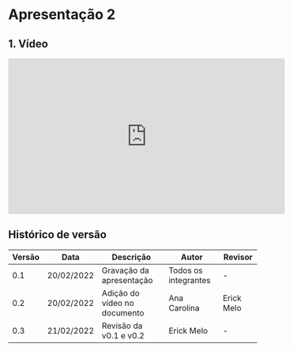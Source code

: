 # Apresentação 2


## 1. Vídeo 
<iframe width="560" height="315" src="https://www.youtube.com/embed/Q__5DAgpYUI" title="YouTube video player" frameborder="0" allow="accelerometer; autoplay; clipboard-write; encrypted-media; gyroscope; picture-in-picture" allowfullscreen></iframe>


## Histórico de versão

| Versão | Data       | Descrição                       | Autor                | Revisor                |
| ------ | ---------- | ------------------------------- | -------------------- | -------------------- |
| 0.1    | 20/02/2022 | Gravação da apresentação        | Todos os integrantes | -         |
| 0.2    | 20/02/2022 | Adição do vídeo no documento    | Ana Carolina         | Erick Melo       |
| 0.3  | 21/02/2022 |  Revisão  da v0.1 e v0.2  | Erick Melo | - |